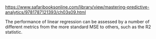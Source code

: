 https://www.safaribooksonline.com/library/view/mastering-predictive-analytics/9781787121393/ch03s09.html 

The performance of linear regression can be assessed by a number of different metrics from the more standard MSE to others, such as the R2  statistic.

